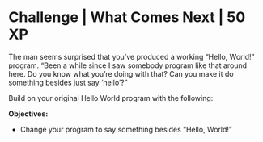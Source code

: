 # Challenge | What Comes Next | 50 XP

The man seems surprised that you’ve produced a working “Hello, World!” program. “Been a while since I
saw somebody program like that around here. Do you know what you’re doing with that? Can you make
it do something besides just say ‘hello’?”

Build on your original Hello World program with the following:

**Objectives:**

- Change your program to say something besides “Hello, World!”